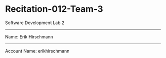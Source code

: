 # Recitation-012-Team-3
Software Development Lab 2

-----
Name: Erik Hirschmann


-----
Account Name: erikhirschmann
